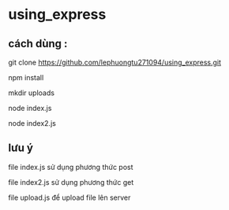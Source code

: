 # using_express
## cách dùng : 
git clone https://github.com/lephuongtu271094/using_express.git

npm install

mkdir uploads

node index.js

node index2.js

## lưu ý
file index.js sử dụng phương thức post

file index2.js sử dụng phương thức get

file upload.js để upload file lên server
